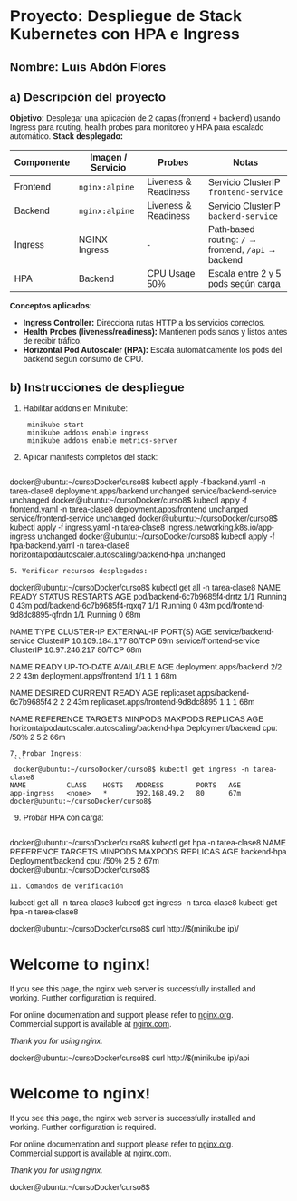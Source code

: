 # Proyecto: Despliegue de Stack Kubernetes con HPA e Ingress
## Nombre: Luis Abdón Flores

## a) Descripción del proyecto
**Objetivo:**
Desplegar una aplicación de 2 capas (frontend + backend) usando Ingress para routing, health probes para monitoreo y HPA para escalado automático.
**Stack desplegado:**

| Componente | Imagen / Servicio | Probes               | Notas                                                |
| ---------- | ----------------- | -------------------- | ---------------------------------------------------- |
| Frontend   | `nginx:alpine`    | Liveness & Readiness | Servicio ClusterIP `frontend-service`                |
| Backend    | `nginx:alpine`    | Liveness & Readiness | Servicio ClusterIP `backend-service`                 |
| Ingress    | NGINX Ingress     | -                    | Path-based routing: `/` → frontend, `/api` → backend |
| HPA        | Backend           | CPU Usage 50%        | Escala entre 2 y 5 pods según carga                  |
**Conceptos aplicados:**
- **Ingress Controller:** Direcciona rutas HTTP a los servicios correctos.
- **Health Probes (liveness/readiness):** Mantienen pods sanos y listos antes de recibir tráfico.
- **Horizontal Pod Autoscaler (HPA):** Escala automáticamente los pods del backend según consumo de CPU.
## b) Instrucciones de despliegue

1. Habilitar addons en Minikube:
   ```
    minikube start
    minikube addons enable ingress
    minikube addons enable metrics-server
   ```
3. Aplicar manifests completos del stack:
   
   ``` bash
  docker@ubuntu:~/cursoDocker/curso8$  kubectl apply -f backend.yaml -n tarea-clase8
  deployment.apps/backend unchanged
  service/backend-service unchanged
  docker@ubuntu:~/cursoDocker/curso8$ kubectl apply -f frontend.yaml -n tarea-clase8
  deployment.apps/frontend unchanged
  service/frontend-service unchanged
  docker@ubuntu:~/cursoDocker/curso8$ kubectl apply -f ingress.yaml -n tarea-clase8
  ingress.networking.k8s.io/app-ingress unchanged
  docker@ubuntu:~/cursoDocker/curso8$ kubectl apply -f hpa-backend.yaml -n tarea-clase8
  horizontalpodautoscaler.autoscaling/backend-hpa unchanged
   ```
5. Verificar recursos desplegados:
  ```
 docker@ubuntu:~/cursoDocker/curso8$ kubectl get all -n tarea-clase8
NAME                           READY   STATUS    RESTARTS   AGE
pod/backend-6c7b9685f4-drrtz   1/1     Running   0          43m
pod/backend-6c7b9685f4-rqxq7   1/1     Running   0          43m
pod/frontend-9d8dc8895-qfndn   1/1     Running   0          68m

NAME                       TYPE        CLUSTER-IP       EXTERNAL-IP   PORT(S)   AGE
service/backend-service    ClusterIP   10.109.184.177   <none>        80/TCP    69m
service/frontend-service   ClusterIP   10.97.246.217    <none>        80/TCP    68m

NAME                       READY   UP-TO-DATE   AVAILABLE   AGE
deployment.apps/backend    2/2     2            2           43m
deployment.apps/frontend   1/1     1            1           68m

NAME                                 DESIRED   CURRENT   READY   AGE
replicaset.apps/backend-6c7b9685f4   2         2         2       43m
replicaset.apps/frontend-9d8dc8895   1         1         1       68m

NAME                                              REFERENCE            TARGETS              MINPODS   MAXPODS   REPLICAS   AGE
horizontalpodautoscaler.autoscaling/backend-hpa   Deployment/backend   cpu: <unknown>/50%   2         5         2          66m

   ```
7. Probar Ingress:
    ```
    docker@ubuntu:~/cursoDocker/curso8$ kubectl get ingress -n tarea-clase8
NAME          CLASS    HOSTS   ADDRESS        PORTS   AGE
app-ingress   <none>   *       192.168.49.2   80      67m
docker@ubuntu:~/cursoDocker/curso8$

   ```
9. Probar HPA con carga:
     ```
docker@ubuntu:~/cursoDocker/curso8$ kubectl get hpa -n tarea-clase8
NAME          REFERENCE            TARGETS              MINPODS   MAXPODS   REPLICAS   AGE
backend-hpa   Deployment/backend   cpu: <unknown>/50%   2         5         2          67m
docker@ubuntu:~/cursoDocker/curso8$

   ```
11. Comandos de verificación
   ```
  kubectl get all -n tarea-clase8
  kubectl get ingress -n tarea-clase8
  kubectl get hpa -n tarea-clase8

  docker@ubuntu:~/cursoDocker/curso8$ curl http://$(minikube ip)/
<!DOCTYPE html>
<html>
<head>
<title>Welcome to nginx!</title>
<style>
html { color-scheme: light dark; }
body { width: 35em; margin: 0 auto;
font-family: Tahoma, Verdana, Arial, sans-serif; }
</style>
</head>
<body>
<h1>Welcome to nginx!</h1>
<p>If you see this page, the nginx web server is successfully installed and
working. Further configuration is required.</p>

<p>For online documentation and support please refer to
<a href="http://nginx.org/">nginx.org</a>.<br/>
Commercial support is available at
<a href="http://nginx.com/">nginx.com</a>.</p>

<p><em>Thank you for using nginx.</em></p>
</body>
</html>
docker@ubuntu:~/cursoDocker/curso8$ curl http://$(minikube ip)/api
<!DOCTYPE html>
<html>
<head>
<title>Welcome to nginx!</title>
<style>
html { color-scheme: light dark; }
body { width: 35em; margin: 0 auto;
font-family: Tahoma, Verdana, Arial, sans-serif; }
</style>
</head>
<body>
<h1>Welcome to nginx!</h1>
<p>If you see this page, the nginx web server is successfully installed and
working. Further configuration is required.</p>

<p>For online documentation and support please refer to
<a href="http://nginx.org/">nginx.org</a>.<br/>
Commercial support is available at
<a href="http://nginx.com/">nginx.com</a>.</p>

<p><em>Thank you for using nginx.</em></p>
</body>
</html>
docker@ubuntu:~/cursoDocker/curso8$
 
   ```
